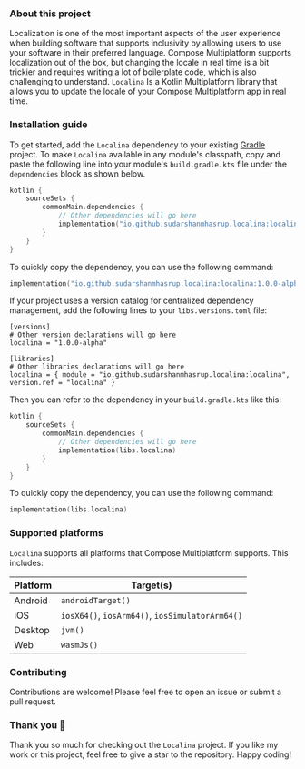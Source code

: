 ### About this project

Localization is one of the most important aspects of the user experience when building software that supports
inclusivity by allowing users to use your software in their preferred language. Compose Multiplatform supports
localization out of the box, but changing the locale in real time is a bit trickier and requires writing a lot of
boilerplate code, which is also challenging to understand. `Localina` Is a Kotlin Multiplatform library that allows you
to update the locale of your Compose Multiplatform app in real time.

### Installation guide

To get started, add the `Localina` dependency to your existing [Gradle](https://gradle.org/) project. To make `Localina`
available in any module's classpath, copy and paste the following line into your module's `build.gradle.kts` file under
the `dependencies` block as shown below.

```kotlin
kotlin {
    sourceSets {
        commonMain.dependencies {
            // Other dependencies will go here
            implementation("io.github.sudarshanmhasrup.localina:localina:1.0.0-alpha")
        }
    }
}
```

To quickly copy the dependency, you can use the following command:

```kotlin
implementation("io.github.sudarshanmhasrup.localina:localina:1.0.0-alpha")
```

If your project uses a version catalog for centralized dependency management, add the following
lines to your `libs.versions.toml` file:

```
[versions]
# Other version declarations will go here
localina = "1.0.0-alpha"

[libraries]
# Other libraries declarations will go here
localina = { module = "io.github.sudarshanmhasrup.localina:localina", version.ref = "localina" }
```

Then you can refer to the dependency in your `build.gradle.kts` like this:

```kotlin
kotlin {
    sourceSets {
        commonMain.dependencies {
            // Other dependencies will go here
            implementation(libs.localina)
        }
    }
}
```

To quickly copy the dependency, you can use the following command:

```kotlin
implementation(libs.localina)
```

### Supported platforms

`Localina` supports all platforms that Compose Multiplatform supports. This includes:

| Platform | Target(s)                                       |
|----------|-------------------------------------------------|
| Android  | `androidTarget()`                               |
| iOS      | `iosX64()`, `iosArm64()`, `iosSimulatorArm64()` |
| Desktop  | `jvm()`                                         |
| Web      | `wasmJs()`                                      |

### Contributing

Contributions are welcome! Please feel free to open an issue or submit a pull request.

### Thank you 🙌

Thank you so much for checking out the `Localina` project. If you like my work or this project, feel
free to give a star to the repository. Happy coding!